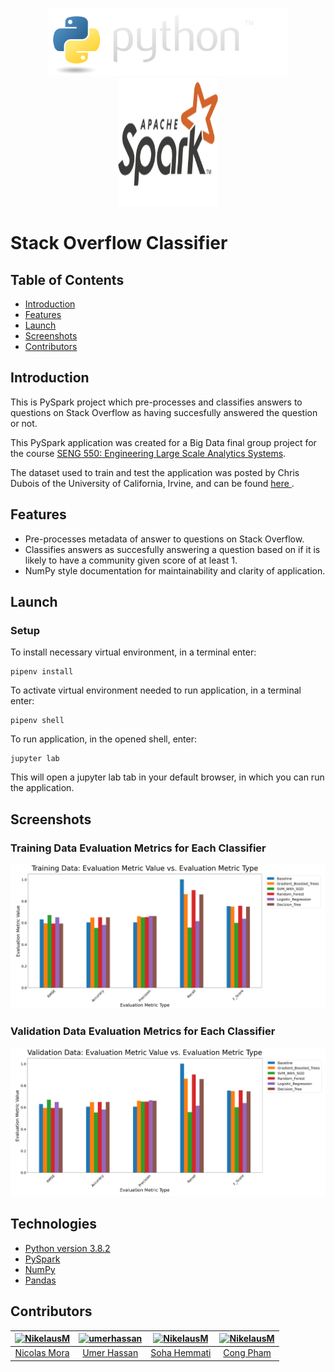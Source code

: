 <p align="center">
    <img src="./images/icons/python.PNG" alt="Python programming language logo." width="386" height="109">
    <img src="./images/icons/spark-logo-hd.png" alt="Flask icon." width="160" height="205">
</p>

# Stack Overflow Classifier

## Table of Contents
- [Introduction](#introduction)
- [Features](#features)
- [Launch](#launch)
- [Screenshots](#screenshots)
- [Contributors](#contributors)

## Introduction
This is PySpark project which pre-processes and classifies answers to questions on Stack Overflow as having succesfully answered the question or not.

This PySpark application was created for a Big Data final group project for the course [SENG 550: Engineering Large Scale Analytics Systems](https://www.ucalgary.ca/pubs/calendar/current/software-engineering.html#43920).

The dataset used to train and test the application was posted by Chris Dubois of the University of California, Irvine, and can be found [here
](https://www.ics.uci.edu/~duboisc/stackoverflow/). 

## Features
- Pre-processes metadata of answer to questions on Stack Overflow.
- Classifies answers as succesfully answering a question based on if it is likely to have a community given score of at least 1.
- NumPy style documentation for maintainability and clarity of application.

## Launch
### Setup
To install necessary virtual environment, in a terminal enter:
```
pipenv install
```
To activate virtual environment needed to run application, in a terminal enter:
```
pipenv shell
```
To run application, in the opened shell, enter:
```
jupyter lab
```
This will open a jupyter lab tab in your default browser, in which you can run the application.

## Screenshots
### Training Data Evaluation Metrics for Each Classifier
<img src="images/results/training_data_eval_metrics.png" alt="A screenshot of the training data evaluation metrics for the different classifiers.">

### Validation Data Evaluation Metrics for Each Classifier
<img src="images/results/validation_data_eval_metrics.png" alt="A screenshot of the validation data evaluation metrics for the different classifiers.">

## Technologies
- [Python version 3.8.2](https://www.python.org/downloads/release/python-382/)
- [PySpark](https://spark.apache.org/docs/latest/api/python/index.html)
- [NumPy](https://numpy.org/)
- [Pandas](https://pandas.pydata.org/)

## Contributors
<table>
    <thead>
        <tr>
            <th align="center">
                <a href="https://github.com/NikelausM">
                    <img alt="NikelausM" src="https://avatars3.githubusercontent.com/u/51514472?s=460&u=0e68a59a1bed0101bf500753790048630779cc9b&v=4" 
                         width="100" style="max-width:100%;">
                </a>
            </th>
            <th align="center">
                <a href="https://github.com/umerhassan">
                    <img alt="umerhassan" src="https://avatars0.githubusercontent.com/u/33638819?s=460&u=295596b81f2dee5d3dbd7527f215498cff66e6f9&v=4" 
                         width="100" style="max-width:100%;">
                </a>
            </th>
            <th align="center">
                <a href="https://github.com/sohahemmati">
                    <img alt="NikelausM" src="https://avatars0.githubusercontent.com/u/26145849?s=460&v=4" 
                         width="100" style="max-width:100%;">
                </a>
            </th>
            <th align="center">
                <a href="https://github.com/Cong-The-Pencil-Coder">
                    <img alt="NikelausM" src="https://avatars1.githubusercontent.com/u/24983245?s=460&u=a42d4af955c6f28e5b9e306ac6d28874bcc3261f&v=4" 
                         width="100" style="max-width:100%;">
                </a>
            </th>
        </tr>
    </thead>
<tbody>
<tr>
    <td align="center">
        <a href="https://github.com/NikelausM">Nicolas Mora</a>
    </td>
    <td align="center">
        <a href="https://github.com/umerhassan">Umer Hassan</a>
    </td>
    <td align="center">
        <a href="https://github.com/sohahemmati">Soha Hemmati</a>
    </td>
    <td align="center">
        <a href="https://github.com/Cong-The-Pencil-Coder">Cong Pham</a>
    </td>
</tr>
</tbody>
</table>

